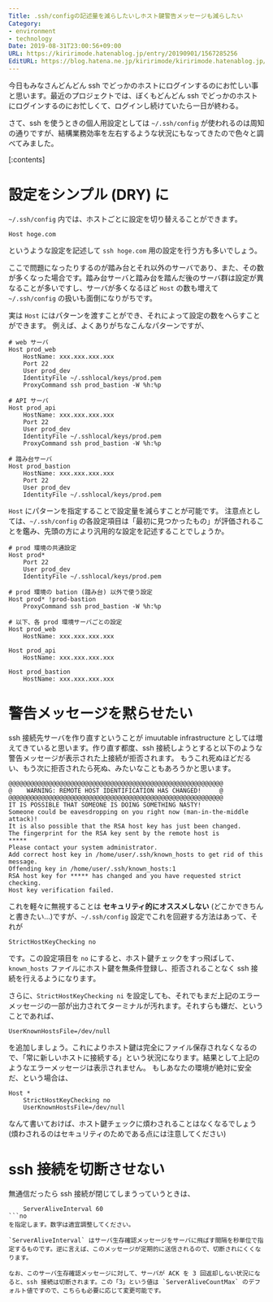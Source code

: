 ```yaml
---
Title: .ssh/configの記述量を減らしたいしホスト鍵警告メッセージも減らしたい
Category:
- environment
- technology
Date: 2019-08-31T23:00:56+09:00
URL: https://kiririmode.hatenablog.jp/entry/20190901/1567285256
EditURL: https://blog.hatena.ne.jp/kiririmode/kiririmode.hatenablog.jp/atom/entry/26006613413871729
---
```


今日もみなさんどんどん ssh でどっかのホストにログインするのにお忙しい事と思います。最近のプロジェクトでは、ぼくもどんどん ssh でどっかのホストにログインするのにお忙しくて、ログインし続けていたら一日が終わる。

さて、ssh を使うときの個人用設定としては `~/.ssh/config` が使われるのは周知の通りですが、結構業務効率を左右するような状況にもなってきたので色々と調べてみました。

[:contents]

# 設定をシンプル (DRY) に

`~/.ssh/config` 内では、ホストごとに設定を切り替えることができます。

```
Host hoge.com
``` 

というような設定を記述して `ssh hoge.com` 用の設定を行う方も多いでしょう。

ここで問題になったりするのが踏み台とそれ以外のサーバであり、また、その数が多くなった場合です。踏み台サーバと踏み台を踏んだ後のサーバ群は設定が異なることが多いですし、サーバが多くなるほど `Host` の数も増えて `~/.ssh/config` の扱いも面倒になりがちです。

実は  `Host` にはパターンを渡すことができ、それによって設定の数をへらすことができます。
例えば、よくありがちなこんなパターンですが、

```
# web サーバ
Host prod_web
    HostName: xxx.xxx.xxx.xxx
    Port 22
    User prod_dev
    IdentityFile ~/.sshlocal/keys/prod.pem
    ProxyCommand ssh prod_bastion -W %h:%p

# API サーバ
Host prod_api
    HostName: xxx.xxx.xxx.xxx
    Port 22
    User prod_dev
    IdentityFile ~/.sshlocal/keys/prod.pem
    ProxyCommand ssh prod_bastion -W %h:%p

# 踏み台サーバ
Host prod_bastion
    HostName: xxx.xxx.xxx.xxx
    Port 22
    User prod_dev
    IdentityFile ~/.sshlocal/keys/prod.pem
```

`Host` にパターンを指定することで設定量を減らすことが可能です。
注意点としては、`~/.ssh/config` の各設定項目は「最初に見つかったもの」が評価されることを鑑み、先頭の方により汎用的な設定を記述することでしょうか。

```
# prod 環境の共通設定
Host prod*
    Port 22
    User prod_dev
    IdentityFile ~/.sshlocal/keys/prod.pem

# prod 環境の bation (踏み台) 以外で使う設定
Host prod* !prod-bastion
    ProxyCommand ssh prod_bastion -W %h:%p

# 以下、各 prod 環境サーバごとの設定
Host prod_web
    HostName: xxx.xxx.xxx.xxx

Host prod_api
    HostName: xxx.xxx.xxx.xxx

Host prod_bastion
    HostName: xxx.xxx.xxx.xxx
```

# 警告メッセージを黙らせたい

ssh 接続先サーバを作り直すということが imuutable infrastructure としては増えてきていると思います。作り直す都度、ssh 接続しようとすると以下のような警告メッセージが表示された上接続が拒否されます。
もうこれ死ぬほどだるい、もう次に拒否されたら死ぬ、みたいなこともあろうかと思います。

```
@@@@@@@@@@@@@@@@@@@@@@@@@@@@@@@@@@@@@@@@@@@@@@@@@@@@@@@@@@@
@    WARNING: REMOTE HOST IDENTIFICATION HAS CHANGED!     @
@@@@@@@@@@@@@@@@@@@@@@@@@@@@@@@@@@@@@@@@@@@@@@@@@@@@@@@@@@@
IT IS POSSIBLE THAT SOMEONE IS DOING SOMETHING NASTY!
Someone could be eavesdropping on you right now (man-in-the-middle attack)!
It is also possible that the RSA host key has just been changed.
The fingerprint for the RSA key sent by the remote host is
*****
Please contact your system administrator.
Add correct host key in /home/user/.ssh/known_hosts to get rid of this message.
Offending key in /home/user/.ssh/known_hosts:1
RSA host key for ***** has changed and you have requested strict checking.
Host key verification failed.
```

これを軽々に無視することは **セキュリティ的にオススメしない** (どこかできちんと書きたい…)ですが、`~/.ssh/config` 設定でこれを回避する方法はあって、それが 
```
StrictHostKeyChecking no
``` 

です。この設定項目を `no` にすると、ホスト鍵チェックをすっ飛ばして、`known_hosts` ファイルにホスト鍵を無条件登録し、拒否されることなく ssh 接続を行えるようになります。

さらに、`StrictHostKeyChecking ni` を設定しても、それでもまだ上記のエラーメッセージの一部が出力されてターミナルが汚れます。それすらも嫌だ、ということであれば、

```
UserKnownHostsFile=/dev/null
```

を追加しましょう。これによりホスト鍵は完全にファイル保存されなくなるので、「常に新しいホストに接続する」という状況になります。結果として上記のようなエラーメッセージは表示されません。
もしあなたの環境が絶対に安全だ、という場合は、

```
Host *
    StrictHostKeyChecking no
    UserKnownHostsFile=/dev/null
```

なんて書いておけば、ホスト鍵チェックに煩わされることはなくなるでしょう(煩わされるのはセキュリティのためである点には注意してください)

# ssh 接続を切断させない

無通信だったら ssh 接続が閉じてしまうっていうときは、
```
    ServerAliveInterval 60
```no
を指定します。数字は適宜調整してください。

`ServerAliveInterval` はサーバ生存確認メッセージをサーバに飛ばす間隔を秒単位で指定するものです。逆に言えば、このメッセージが定期的に送信されるので、切断されにくくなります。

なお、このサーバ生存確認メッセージに対して、サーバが ACK を 3 回返却しない状況になると、ssh 接続は切断されます。この「3」という値は `ServerAliveCountMax` のデフォルト値ですので、こちらも必要に応じて変更可能です。

